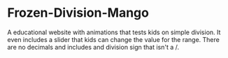 # Frozen-Division-Mango
A educational website with animations that tests kids on simple division. It even includes a slider that kids can change the value for the range. There are no decimals and includes and division sign that isn't a /.
